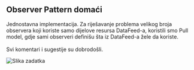 ## Observer Pattern domaći
Jednostavna implementacija. Za riješavanje problema velikog broja observera koji koriste samo dijelove resursa DataFeed-a, koristili smo Pull model, gdje sami observeri definišu šta iz DataFeed-a žele da koriste.
<br/><br/>Svi komentari i sugestije su dobrodošli.


![Slika zadatka](https://github.com/vlaksi/Specifikacija-i-modeliranje-softvera/blob/master/diskusija/diskusija-14/z13.2/zadatak.jpg)

